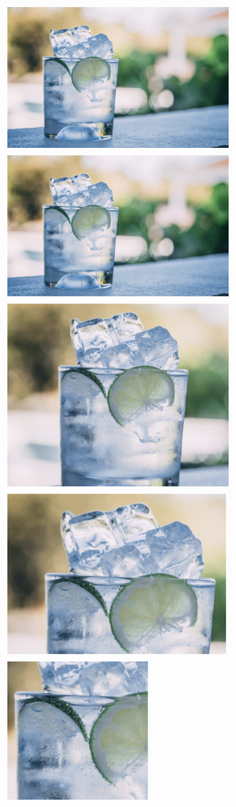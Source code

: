 
![](../images/2022-12-7-1670375380791.png)


![](../images/2022-12-7-1670375694819.png)

![](../images/2022-12-7-1670375855161.png)

![](../images/2022-12-7-1670375945956.png)

![](../images/2022-12-7-1670376626459.png)